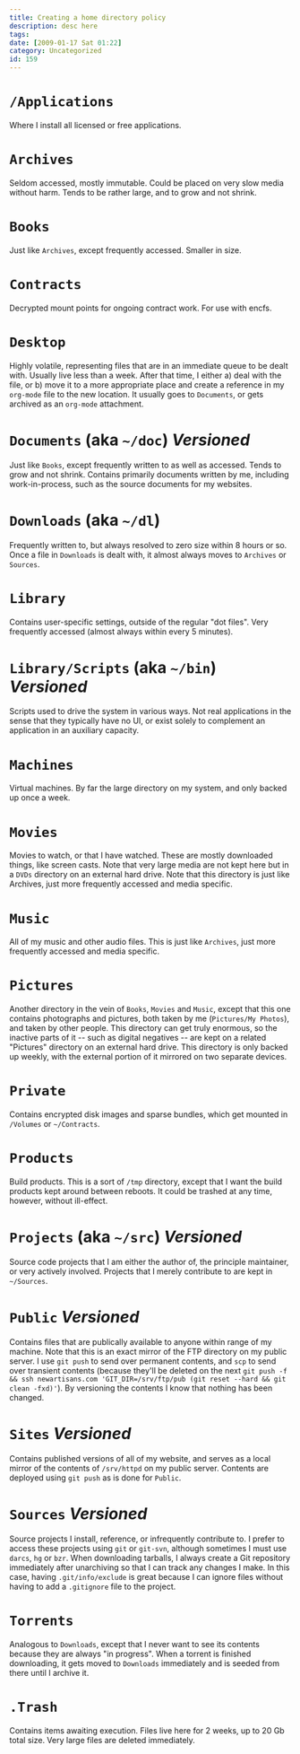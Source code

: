 ```yaml
---
title: Creating a home directory policy
description: desc here
tags: 
date: [2009-01-17 Sat 01:22]
category: Uncategorized
id: 159
---
```


# `/Applications`

Where I install all licensed or free applications.

# `Archives`

Seldom accessed, mostly immutable.  Could be placed on very slow media without
harm.  Tends to be rather large, and to grow and not shrink.

# `Books`

Just like `Archives`, except frequently accessed.  Smaller in size.

# `Contracts`

Decrypted mount points for ongoing contract work.  For use with encfs.

# `Desktop`

Highly volatile, representing files that are in an immediate queue to be dealt
with.  Usually live less than a week.  After that time, I either a) deal with
the file, or b) move it to a more appropriate place and create a reference in
my `org-mode` file to the new location.  It usually goes to `Documents`, or gets
archived as an `org-mode` attachment.

# `Documents` (aka `~/doc`) *Versioned*

Just like `Books`, except frequently written to as well as accessed.  Tends to
grow and not shrink.  Contains primarily documents written by me, including
work-in-process, such as the source documents for my websites.

# `Downloads` (aka `~/dl`)

Frequently written to, but always resolved to zero size within 8 hours or so.
Once a file in `Downloads` is dealt with, it almost always moves to `Archives` or
`Sources`.

# `Library`

Contains user-specific settings, outside of the regular "dot files".  Very
frequently accessed (almost always within every 5 minutes).

# `Library/Scripts` (aka `~/bin`) *Versioned*

Scripts used to drive the system in various ways.  Not real applications in
the sense that they typically have no UI, or exist solely to complement an
application in an auxiliary capacity.

# `Machines`

Virtual machines.  By far the large directory on my system, and only backed up
once a week.

# `Movies`

Movies to watch, or that I have watched.  These are mostly downloaded things,
like screen casts.  Note that very large media are not kept here but in a
`DVDs` directory on an external hard drive.  Note that this directory is just
like Archives, just more frequently accessed and media specific.

# `Music`

All of my music and other audio files.  This is just like `Archives`, just
more frequently accessed and media specific.

# `Pictures`

Another directory in the vein of `Books`, `Movies` and `Music`, except that
this one contains photographs and pictures, both taken by me (`Pictures/My
Photos`), and taken by other people.  This directory can get truly enormous,
so the inactive parts of it -- such as digital negatives -- are kept on a
related "Pictures" directory on an external hard drive.  This directory is
only backed up weekly, with the external portion of it mirrored on two
separate devices.

# `Private`

Contains encrypted disk images and sparse bundles, which get mounted in
`/Volumes` or `~/Contracts`.

# `Products`

Build products.  This is a sort of `/tmp` directory, except that I want the
build products kept around between reboots.  It could be trashed at any time,
however, without ill-effect.

# `Projects` (aka `~/src`) *Versioned*

Source code projects that I am either the author of, the principle maintainer,
or very actively involved.  Projects that I merely contribute to are kept in
`~/Sources`.

# `Public` *Versioned*

Contains files that are publically available to anyone within range of my
machine.  Note that this is an exact mirror of the FTP directory on my public
server.  I use `git push` to send over permanent contents, and `scp` to send
over transient contents (because they'll be deleted on the next `git push -f
&& ssh newartisans.com 'GIT_DIR=/srv/ftp/pub (git reset --hard && git clean
-fxd)'`).  By versioning the contents I know that nothing has been changed.

# `Sites` *Versioned*

Contains published versions of all of my website, and serves as a local mirror
of the contents of `/srv/httpd` on my public server.  Contents are deployed
using `git push` as is done for `Public`.

# `Sources` *Versioned*

Source projects I install, reference, or infrequently contribute to.  I prefer
to access these projects using `git` or `git-svn`, although sometimes I must
use `darcs`, `hg` or `bzr`.  When downloading tarballs, I always create a Git
repository immediately after unarchiving so that I can track any changes I
make.  In this case, having `.git/info/exclude` is great because I can ignore
files without having to add a `.gitignore` file to the project.

# `Torrents`

Analogous to `Downloads`, except that I never want to see its contents because
they are always "in progress".  When a torrent is finished downloading, it
gets moved to `Downloads` immediately and is seeded from there until I archive
it.

# `.Trash`

Contains items awaiting execution.  Files live here for 2 weeks, up to 20 Gb
total size.  Very large files are deleted immediately.

